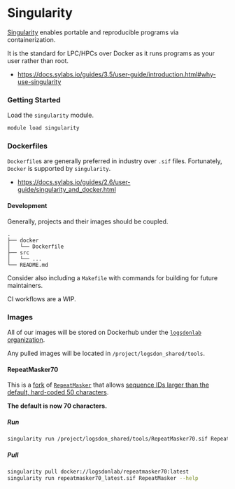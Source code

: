# Singularity
[Singularity](https://docs.sylabs.io/guides/3.5/user-guide/introduction.html) enables portable and reproducible programs via containerization.

It is the standard for LPC/HPCs over Docker as it runs programs as your user rather than root.
* https://docs.sylabs.io/guides/3.5/user-guide/introduction.html#why-use-singularity


### Getting Started
Load the `singularity` module.
```bash
module load singularity
```

### Dockerfiles
`Dockerfile`s are generally preferred in industry over `.sif` files. Fortunately, `Docker` is supported by `singularity`.
* https://docs.sylabs.io/guides/2.6/user-guide/singularity_and_docker.html


#### Development
Generally, projects and their images should be coupled.
```
.
├── docker
│   └── Dockerfile
├── src
│   └── ...
└── README.md
```

Consider also including a `Makefile` with commands for building for future maintainers.

CI workflows are a WIP.


### Images
All of our images will be stored on Dockerhub under the [`logsdonlab` organization](https://hub.docker.com/u/logsdonlab).

Any pulled images will be located in `/project/logsdon_shared/tools`.


#### RepeatMasker70
This is a [fork](https://github.com/logsdon-lab/RepeatMasker/tree/fix/v4.1.0-id-length-fix) of [`RepeatMasker`](https://github.com/rmhubley/RepeatMasker) that allows [sequence IDs larger than the default, hard-coded 50 characters](https://github.com/rmhubley/RepeatMasker/issues/12).

**The default is now 70 characters.**

##### Run
```bash
singularity run /project/logsdon_shared/tools/RepeatMasker70.sif RepeatMasker --help
```

##### Pull
```bash
singularity pull docker://logsdonlab/repeatmasker70:latest
singularity run repeatmasker70_latest.sif RepeatMasker --help
```

